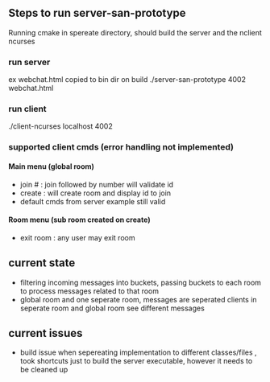 ## Steps to run server-san-prototype

Running cmake in spereate directory, should build the server and the nclient ncurses  


### run server 
ex webchat.html copied to bin dir on build
./server-san-prototype 4002 webchat.html 

### run client 

./client-ncurses localhost 4002


### supported client cmds (error handling not implemented)

#### Main menu (global room)
- join #  : join followed by number will validate id 
- create : will create room and display id to join 
- default cmds from server example still valid
#### Room menu (sub room created on create)
- exit room : any user may exit room
## current state
- filtering incoming messages into buckets, passing buckets to each room to process messages related to that room
- global room and one seperate room, messages are seperated clients in seperate room and global room see different messages 

## current issues
- build issue when sepereating implementation to different classes/files , took shortcuts just to build the server executable, however it needs to be cleaned up
